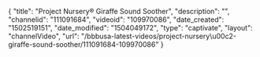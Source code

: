 {
    "title": "Project Nursery&reg; Giraffe Sound Soother",
    "description": "",
    "channelid": "111091684",
    "videoid": "109970086",
    "date_created": "1502519151",
    "date_modified": "1504049172",
    "type": "captivate",
    "layout": "channelVideo",
    "url": "\/bbbusa-latest-videos\/project-nursery\u00c2-giraffe-sound-soother\/111091684-109970086"
}